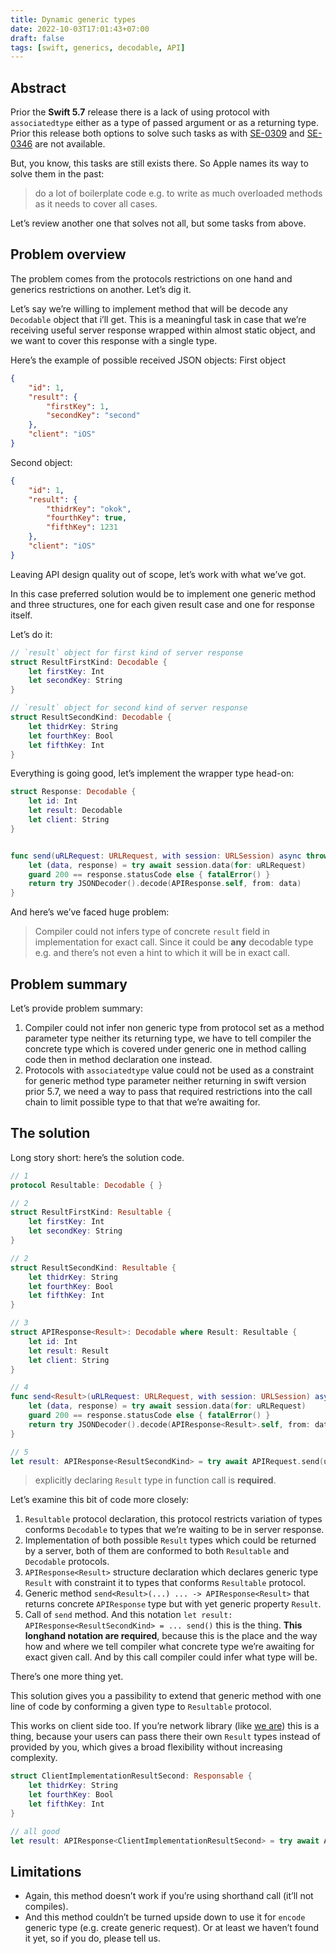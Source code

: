 ```yaml
---
title: Dynamic generic types
date: 2022-10-03T17:01:43+07:00
draft: false
tags: [swift, generics, decodable, API]
---
```

## Abstract
Prior the **Swift 5.7** release there is a lack of using protocol with `associatedtype` either as a type of passed argument or as a returning type. Prior this release both options to solve such tasks as with [SE-0309](https://github.com/apple/swift-evolution/blob/main/proposals/0309-unlock-existential-types-for-all-protocols.md "") and [SE-0346](https://github.com/apple/swift-evolution/blob/main/proposals/0346-light-weight-same-type-syntax.md "") are not available.

But, you know, this tasks are still exists there. So Apple names its way to solve them in the past:

> do a lot of boilerplate code e.g. to write as much overloaded methods as it needs to cover all cases.

Let’s review another one that solves not all, but some tasks from above.

## Problem overview
The problem comes from the protocols restrictions on one hand and generics restrictions on another. Let’s dig it. 

Let’s say we’re willing to implement method that will be decode any `Decodable` object that i’ll get. This is a meaningful task in case that we’re receiving useful server response wrapped within almost static object, and we want to cover this response with a single type.

Here’s the example of possible received JSON objects:
First object
```json
{
    "id": 1,
    "result": {
        "firstKey": 1,
        "secondKey": "second"
    },
    "client": "iOS"
}
```

Second object:
```json
{
    "id": 1,
    "result": {
        "thidrKey": "okok",
        "fourthKey": true,
        "fifthKey": 1231
    },
    "client": "iOS"
}
```

Leaving API design quality out of scope, let’s work with what we’ve got.

In this case preferred solution would be to implement one generic method and three structures, one for each given result case and one for response itself.

Let’s do it:
```swift
// `result` object for first kind of server response
struct ResultFirstKind: Decodable {
    let firstKey: Int
    let secondKey: String
}

// `result` object for second kind of server response
struct ResultSecondKind: Decodable {
    let thidrKey: String
    let fourthKey: Bool
    let fifthKey: Int
}
```

Everything is going good, let’s implement the wrapper type head-on:
```swift
struct Response: Decodable {
    let id: Int
    let result: Decodable
    let client: String
}


func send(uRLRequest: URLRequest, with session: URLSession) async throws -> Response {
    let (data, response) = try await session.data(for: uRLRequest)
    guard 200 == response.statusCode else { fatalError() }
    return try JSONDecoder().decode(APIResponse.self, from: data)
}
```

And here’s we’ve faced huge problem:
> Compiler could not infers type of concrete `result` field in implementation for exact call. Since it could be **any** decodable type e.g. and there’s not even a hint to which it will be in exact call.

## Problem summary
Let’s provide problem summary:
1. Compiler could not infer non generic type from protocol set as a method parameter type neither its returning type, we have to tell compiler the concrete type which is covered under generic one in method calling code then in method declaration one instead.
2. Protocols with `associatedtype` value could not be used as a constraint for generic method type parameter neither returning in swift version prior 5.7, we need a way to pass that required restrictions into the call chain to limit possible type to that that we’re awaiting for.

## The solution
Long story short: here’s the solution code.
```swift
// 1
protocol Resultable: Decodable { }

// 2
struct ResultFirstKind: Resultable {
    let firstKey: Int
    let secondKey: String
}

// 2
struct ResultSecondKind: Resultable {
    let thidrKey: String
    let fourthKey: Bool
    let fifthKey: Int
}

// 3
struct APIResponse<Result>: Decodable where Result: Resultable {
    let id: Int
    let result: Result
    let client: String
}

// 4
func send<Result>(uRLRequest: URLRequest, with session: URLSession) async throws -> APIResponse<Result> {
    let (data, response) = try await session.data(for: uRLRequest)
    guard 200 == response.statusCode else { fatalError() }
    return try JSONDecoder().decode(APIResponse<Result>.self, from: data)
}

// 5
let result: APIResponse<ResultSecondKind> = try await APIRequest.send(uRLRequest: URLRequest(url: URL("http://google.com")!), with: URLSession.shared)
```
> explicitly declaring `Result` type in function call is **required**.

Let’s examine this bit of code more closely:

1. `Resultable` protocol declaration, this protocol restricts variation of types conforms `Decodable` to types that we’re waiting to be in server response.
2. Implementation of both possible `Result` types which could be returned by a server, both of them are conformed to both `Resultable` and `Decodable` protocols.
3. `APIResponse<Result>` structure declaration which declares generic type `Result` with constraint it to types that conforms `Resultable` protocol.
4. Generic method `send<Result>(...) ... -> APIResponse<Result>` that returns concrete `APIResponse` type but with yet generic property `Result`.
5. Call of `send` method. And this notation `let result: APIResponse<ResultSecondKind> = ... send()` this is the thing. **This longhand notation are required**, because this is the place and the way how and where we tell compiler what concrete type we’re awaiting for exact given call. And by this call compiler could infer what type will be.

There’s one more thing yet.

This solution gives you a passibility to extend that generic method with one line of code by conforming a given type to `Resultable` protocol. 

This works on client side too. If you’re network library (like [we are](https://github.com/skywinder/web3swift#send-erc-20-token)) this is a thing, because your users can pass there their own `Result` types instead of provided by you, which gives a broad flexibility without increasing complexity.

```swift
struct ClientImplementationResultSecond: Responsable {
    let thidrKey: String
    let fourthKey: Bool
    let fifthKey: Int
}

// all good
let result: APIResponse<ClientImplementationResultSecond> = try await APIRequest.send(uRLRequest: URLRequest(url: URL("http://google.com")!), with: URLSession.shared)
```

## Limitations
* Again, this method doesn’t work if you’re using shorthand call (it’ll not compiles). 
* And this method couldn’t be turned upside down to use it for `encode` generic type (e.g. create generic request). Or at least we haven’t found it yet, so if you do, please tell us.

